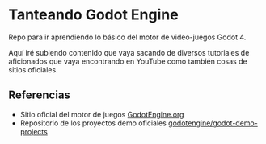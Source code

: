 # Tanteando Godot Engine

Repo para ir aprendiendo lo básico del motor de video-juegos Godot 4.

Aquí iré subiendo contenido que vaya sacando de diversos tutoriales de aficionados que vaya encontrando en YouTube como también cosas de sitios oficiales.

## Referencias

- Sitio oficial del motor de juegos [GodotEngine.org](https://godotengine.org/)
- Repositorio de los proyectos demo oficiales [godotengine/godot-demo-projects](https://github.com/godotengine/godot-demo-projects)